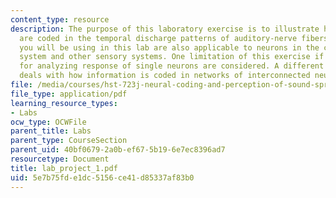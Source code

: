 ```yaml
---
content_type: resource
description: The purpose of this laboratory exercise is to illustrate how sound stimuli
  are coded in the temporal discharge patterns of auditory-nerve fibers. The techniques
  you will be using in this lab are also applicable to neurons in the central auditory
  system and other sensory systems. One limitation of this exercise if that only techniques
  for analyzing response of single neurons are considered. A different set of techniques
  deals with how information is coded in networks of interconnected neurons.
file: /media/courses/hst-723j-neural-coding-and-perception-of-sound-spring-2005/5e7b75fde1dc5156ce41d85337af83b0_lab_project_1.pdf
file_type: application/pdf
learning_resource_types:
- Labs
ocw_type: OCWFile
parent_title: Labs
parent_type: CourseSection
parent_uid: 40bf0679-2a0b-ef67-5b19-6e7ec8396ad7
resourcetype: Document
title: lab_project_1.pdf
uid: 5e7b75fd-e1dc-5156-ce41-d85337af83b0
---
```

